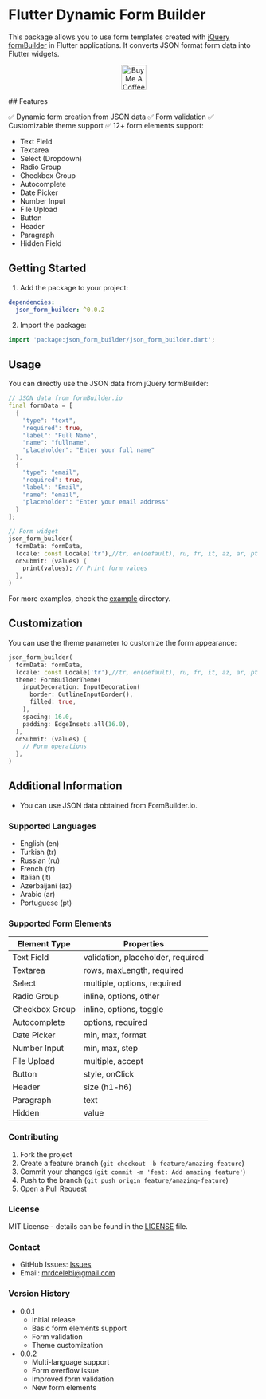 # Flutter Dynamic Form Builder

This package allows you to use form templates created with [jQuery formBuilder](https://formbuilder.online/) in Flutter applications. It converts JSON format form data into Flutter widgets.
<p align="center">
  <a href="https://www.buymeacoffee.com/mancir" target="_blank">
    <img src="https://cdn.buymeacoffee.com/buttons/v2/default-black.png" alt="Buy Me A Coffee ;)" text="get" height="50">
  </a>
</p>
## Features

✅ Dynamic form creation from JSON data
✅ Form validation
✅ Customizable theme support
✅ 12+ form elements support:

- Text Field
- Textarea
- Select (Dropdown)
- Radio Group
- Checkbox Group
- Autocomplete
- Date Picker
- Number Input
- File Upload
- Button
- Header
- Paragraph
- Hidden Field

## Getting Started

1. Add the package to your project:

```yaml
dependencies:
  json_form_builder: ^0.0.2
```

2. Import the package:

```dart
import 'package:json_form_builder/json_form_builder.dart';
```

## Usage

You can directly use the JSON data from jQuery formBuilder:

```dart
// JSON data from formBuilder.io
final formData = [
  {
    "type": "text",
    "required": true,
    "label": "Full Name",
    "name": "fullname",
    "placeholder": "Enter your full name"
  },
  {
    "type": "email",
    "required": true,
    "label": "Email",
    "name": "email",
    "placeholder": "Enter your email address"
  }
];

// Form widget
json_form_builder(
  formData: formData,
  locale: const Locale('tr'),//tr, en(default), ru, fr, it, az, ar, pt
  onSubmit: (values) {
    print(values); // Print form values
  },
)
```

For more examples, check the [example](./example) directory.

## Customization

You can use the theme parameter to customize the form appearance:

```dart
json_form_builder(
  formData: formData,
  locale: const Locale('tr'),//tr, en(default), ru, fr, it, az, ar, pt
  theme: FormBuilderTheme(
    inputDecoration: InputDecoration(
      border: OutlineInputBorder(),
      filled: true,
    ),
    spacing: 16.0,
    padding: EdgeInsets.all(16.0),
  ),
  onSubmit: (values) {
    // Form operations
  },
)
```

## Additional Information
- You can use JSON data obtained from FormBuilder.io.

### Supported Languages

- English (en)
- Turkish (tr)
- Russian (ru)
- French (fr)
- Italian (it)
- Azerbaijani (az)
- Arabic (ar)
- Portuguese (pt)

### Supported Form Elements

| Element Type | Properties |
|--------------|------------|
| Text Field | validation, placeholder, required |
| Textarea | rows, maxLength, required |
| Select | multiple, options, required |
| Radio Group | inline, options, other |
| Checkbox Group | inline, options, toggle |
| Autocomplete | options, required |
| Date Picker | min, max, format |
| Number Input | min, max, step |
| File Upload | multiple, accept |
| Button | style, onClick |
| Header | size (h1-h6) |
| Paragraph | text |
| Hidden | value |

### Contributing

1. Fork the project
2. Create a feature branch (`git checkout -b feature/amazing-feature`)
3. Commit your changes (`git commit -m 'feat: Add amazing feature'`)
4. Push to the branch (`git push origin feature/amazing-feature`)
5. Open a Pull Request

### License

MIT License - details can be found in the [LICENSE](LICENSE) file.

### Contact

- GitHub Issues: [Issues](https://github.com/moradchalaby/json_form_builder/issues)
- Email: mrdcelebi@gmail.com

### Version History

- 0.0.1
  - Initial release
  - Basic form elements support
  - Form validation
  - Theme customization
- 0.0.2
  - Multi-language support
  - Form overflow issue
  - Improved form validation
  - New form elements
